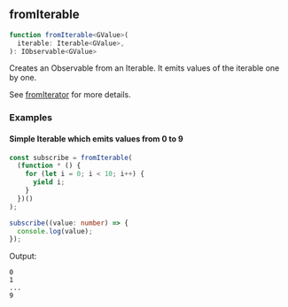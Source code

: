 ## fromIterable

```ts
function fromIterable<GValue>(
  iterable: Iterable<GValue>,
): IObservable<GValue>
```

Creates an Observable from an Iterable. It emits values of the iterable one by one.

See [fromIterator](../from-iterator/from-iterator.md) for more details.

### Examples

#### Simple Iterable which emits values from 0 to 9

```ts
const subscribe = fromIterable(
  (function * () {
    for (let i = 0; i < 10; i++) {
      yield i;
    }
  })()
);

subscribe((value: number) => {
  console.log(value);
});
```

Output:

```text
0
1
...
9
```

